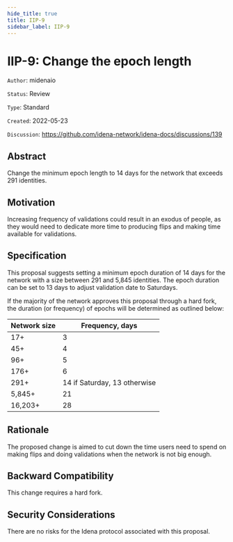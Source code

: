 ```yaml
---
hide_title: true
title: IIP-9
sidebar_label: IIP-9
---
```


# IIP-9: Change the epoch length

`Author`: midenaio

`Status`: Review

`Type`: Standard

`Created`: 2022-05-23

`Discussion`: https://github.com/idena-network/idena-docs/discussions/139

## Abstract

Change the minimum epoch length to 14 days for the network that exceeds 291 identities.

## Motivation

Increasing frequency of validations could result in an exodus of people, as they would need to dedicate more time to producing flips and making time available for validations. 

## Specification

This proposal suggests setting a minimum epoch duration of 14 days for the network with a size between 291 and 5,845 identities. The epoch duration can be set to 13 days to adjust validation date to Saturdays.

If the majority of the network approves this proposal through a hard fork, the duration (or frequency) of epochs will be determined as outlined below:

| Network size | Frequency, days              |
| ------------ | ---------------------------- |
| 17+          |       3                      |
| 45+          |       4                      |
| 96+          |       5                      |
| 176+         |       6                      |
| 291+         | 14 if Saturday, 13 otherwise |
| 5,845+       |       21                     |
| 16,203+      |       28                     |


## Rationale

The proposed change is aimed to cut down the time users need to spend on making flips and doing validations when the network is not big enough.

## Backward Compatibility

This change requires a hard fork.

## Security Considerations

There are no risks for the Idena protocol associated with this proposal.
